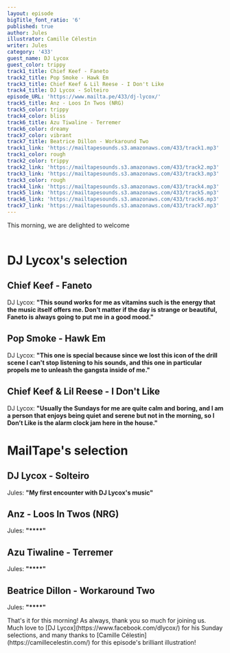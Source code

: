 ```yaml
---
layout: episode
bigTitle_font_ratio: '6'
published: true
author: Jules
illustrator: Camille Célestin
writer: Jules
category: '433'
guest_name: DJ Lycox
guest_color: trippy
track1_title: Chief Keef - Faneto
track2_title: Pop Smoke - Hawk Em
track3_title: Chief Keef & Lil Reese - I Don't Like
track4_title: DJ Lycox - Solteiro
episode_URL: 'https://www.mailta.pe/433/dj-lycox/'
track5_title: Anz - Loos In Twos (NRG)
track5_color: trippy
track4_color: bliss
track6_title: Azu Tiwaline - Terremer
track6_color: dreamy
track7_color: vibrant
track7_title: Beatrice Dillon - Workaround Two
track1_link: 'https://mailtapesounds.s3.amazonaws.com/433/track1.mp3'
track1_color: rough
track2_color: trippy
track2_link: 'https://mailtapesounds.s3.amazonaws.com/433/track2.mp3'
track3_link: 'https://mailtapesounds.s3.amazonaws.com/433/track3.mp3'
track3_color: rough
track4_link: 'https://mailtapesounds.s3.amazonaws.com/433/track4.mp3'
track5_link: 'https://mailtapesounds.s3.amazonaws.com/433/track5.mp3'
track6_link: 'https://mailtapesounds.s3.amazonaws.com/433/track6.mp3'
track7_link: 'https://mailtapesounds.s3.amazonaws.com/433/track7.mp3'
---
```

<p id="introduction"> This morning, we are delighted to welcome 
<br><br>

</p>


# DJ Lycox's selection

## Chief Keef - Faneto
DJ Lycox: **"**This sound works for me as vitamins such is the energy that the music itself offers me. Don’t matter if the day is strange or beautiful, Faneto is always going to put me in a good mood.**"**

## Pop Smoke - Hawk Em
DJ Lycox: **"**This one is special because since we lost this icon of the drill scene I can't stop listening to his sounds, and this one in particular propels me to unleash the gangsta inside of me.**"**

## Chief Keef & Lil Reese - I Don't Like
DJ Lycox: **"**Usually the Sundays for me are quite calm and boring, and I am a person that enjoys being quiet and serene but not in the morning, so I Don’t Like is the alarm clock jam here in the house.**"**


# MailTape's selection

## DJ Lycox - Solteiro
Jules: **"**My first encounter with DJ Lycox's music**"**

## Anz - Loos In Twos (NRG)
Jules: **"****"**

## Azu Tiwaline - Terremer
Jules: **"****"**

## Beatrice Dillon - Workaround Two
Jules: **"****"**


<p id="outroduction">That's it for this morning! As always, thank you so much for joining us. Much love to [DJ Lycox](https://www.facebook.com/dlycox/) for his Sunday selections, and many thanks to [Camille Célestin](https://camillecelestin.com/) for this episode's brilliant illustration!</p>
